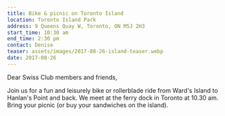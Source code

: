 ```yaml
---
title: Bike & picnic on Toronto Island
location: Toronto Island Park
address: 9 Queens Quay W, Toronto, ON M5J 2H3
start_time: 10:30 am
end_time: 2:30 pm
contact: Denise
teaser: assets/images/2017-08-26-island-teaser.webp
date: 2017-08-26
---
```


Dear Swiss Club members and friends,

Join us for a fun and leisurely bike or rollerblade ride from Ward's Island to
Hanlan's Point and back. We meet at the ferry dock in Toronto at 10.30 am.
Bring your picnic (or buy your sandwiches on the island).
